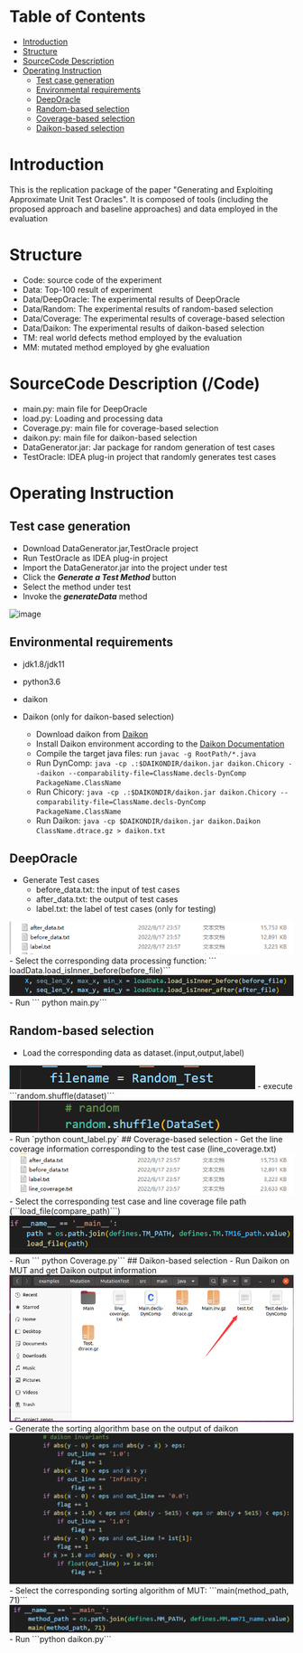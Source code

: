 # Table of Contents
- [Introduction](#introduction) 
- [Structure](#structure)
- [SourceCode Description](#sourcecode-description-code)
- [Operating Instruction](#operating-instruction)
    - [Test case generation](#test-case-generation)
    - [Environmental requirements](#environmental-requirements)
    - [DeepOracle](#deeporacle)
    - [Random-based selection](#random-based-selection)
    - [Coverage-based selection](#coverage-based-selection)
    - [Daikon-based selection](#daikon-based-selection)
# Introduction
This is the replication package of the paper "Generating and Exploiting Approximate Unit Test Oracles". It is composed of tools (including the proposed approach and baseline approaches) and  data employed in the evaluation
# Structure
- Code: source code of the experiment
- Data: Top-100 result of experiment
- Data/DeepOracle: The experimental results of DeepOracle
- Data/Random: The experimental results of random-based selection
- Data/Coverage: The experimental results of coverage-based selection
- Data/Daikon: The experimental results of daikon-based selection
- TM: real world defects method employed by the evaluation
- MM: mutated method employed by ghe evaluation

# SourceCode Description (/Code)

- main.py: main file for DeepOracle
- load.py: Loading and processing data
- Coverage.py: main file for coverage-based selection
- daikon.py: main file for daikon-based selection
- DataGenerator.jar: Jar package for random generation of test cases
- TestOracle: IDEA plug-in project that randomly generates test cases
# Operating Instruction
## Test case generation
- Download DataGenerator.jar,TestOracle project
- Run TestOracle as IDEA plug-in project
- Import the DataGenerator.jar into the project under test
- Click the ***Generate a Test Method*** button
- Select the method under test  
- Invoke the ***generateData*** method

![image](https://github.com/DeepOracle/DeepOracle/blob/main/DeepOracle.gif)

## Environmental requirements
- jdk1.8/jdk11
- python3.6
- daikon

- Daikon (only for daikon-based selection)
    - Download daikon from [Daikon](http://plse.cs.washington.edu/daikon/download/)
    - Install Daikon environment according to the [Daikon Documentation](http://plse.cs.washington.edu/daikon/download/doc/daikon.html#Installing-Daikon)
    - Compile the target java files: run ```javac -g RootPath/*.java```
    - Run DynComp: ```java -cp .:$DAIKONDIR/daikon.jar daikon.Chicory --daikon --comparability-file=ClassName.decls-DynComp PackageName.ClassName```
    - Run Chicory: ```java -cp .:$DAIKONDIR/daikon.jar daikon.Chicory --comparability-file=ClassName.decls-DynComp PackageName.ClassName```
    - Run Daikon: ```java -cp $DAIKONDIR/daikon.jar daikon.Daikon ClassName.dtrace.gz > daikon.txt```

## DeepOracle
- Generate Test cases
    - before_data.txt: the input of test cases
    - after_data.txt: the output of test cases
    - label.txt: the label of test cases (only for testing)
<img src='./Fig/Data.jpg' align=center/>
- Select the corresponding data processing function: ``` loadData.load_isInner_before(before_file)```
<img src='./Fig/LoadData.png' align=center/>
- Run ``` python main.py```

## Random-based selection
- Load the corresponding data as dataset.(input,output,label)
<img src='./Fig/RandomTest.jpg' align=center/>
- execute ```random.shuffle(dataset)```
<img src='./Fig/Random.jpg' align=center/>
- Run `python count_label.py`
## Coverage-based selection
- Get the line coverage information corresponding to the test case (line_coverage.txt)
<img src='./Fig/Line.jpg' align=center/>
- Select the corresponding test case and line coverage file path (```load_file(compare_path)```)
<img src='./Fig/Coverage.jpg' align=center/>
- Run ``` python Coverage.py```
## Daikon-based selection
- Run Daikon on MUT and get Daikon output information
<img src='./Fig/DaikonInfo.jpg' align=center/>
- Generate the sorting algorithm base on the output of daikon
<img src='./Fig/Algorithm.png' align=center/>
- Select the corresponding sorting algorithm of MUT: ```main(method_path, 71)```
<img src='./Fig/Daikon.jpg' align=center/>
- Run ```python daikon.py```




